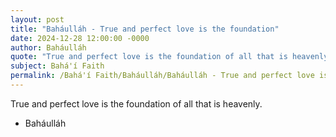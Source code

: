 ```yaml
---
layout: post
title: "Baháulláh - True and perfect love is the foundation"
date: 2024-12-28 12:00:00 -0000
author: Baháulláh
quote: "True and perfect love is the foundation of all that is heavenly."
subject: Bahá'í Faith
permalink: /Bahá'í Faith/Baháulláh/Baháulláh - True and perfect love is the foundation
---
```


True and perfect love is the foundation of all that is heavenly.

- Baháulláh
